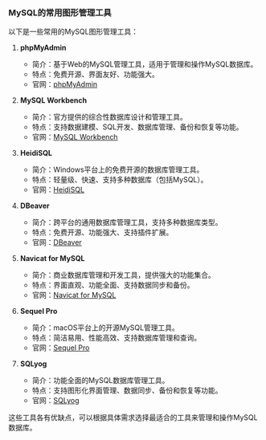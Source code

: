 ### MySQL的常用图形管理工具

以下是一些常用的MySQL图形管理工具：

1. **phpMyAdmin**
   - 简介：基于Web的MySQL管理工具，适用于管理和操作MySQL数据库。
   - 特点：免费开源、界面友好、功能强大。
   - 官网：[phpMyAdmin](https://www.phpmyadmin.net/)

2. **MySQL Workbench**
   - 简介：官方提供的综合性数据库设计和管理工具。
   - 特点：支持数据建模、SQL开发、数据库管理、备份和恢复等功能。
   - 官网：[MySQL Workbench](https://www.mysql.com/products/workbench/)

3. **HeidiSQL**
   - 简介：Windows平台上的免费开源的数据库管理工具。
   - 特点：轻量级、快速、支持多种数据库（包括MySQL）。
   - 官网：[HeidiSQL](https://www.heidisql.com/)

4. **DBeaver**
   - 简介：跨平台的通用数据库管理工具，支持多种数据库类型。
   - 特点：免费开源、功能强大、支持插件扩展。
   - 官网：[DBeaver](https://dbeaver.io/)

5. **Navicat for MySQL**
   - 简介：商业数据库管理和开发工具，提供强大的功能集合。
   - 特点：界面直观、功能全面、支持数据同步和备份。
   - 官网：[Navicat for MySQL](https://www.navicat.com/en/products/navicat-for-mysql)

6. **Sequel Pro**
   - 简介：macOS平台上的开源MySQL管理工具。
   - 特点：简洁易用、性能高效、支持数据库管理和查询。
   - 官网：[Sequel Pro](https://sequelpro.com/)

7. **SQLyog**
   - 简介：功能全面的MySQL数据库管理工具。
   - 特点：支持图形化界面管理、数据同步、备份和恢复等功能。
   - 官网：[SQLyog](https://www.webyog.com/product/sqlyog)

这些工具各有优缺点，可以根据具体需求选择最适合的工具来管理和操作MySQL数据库。